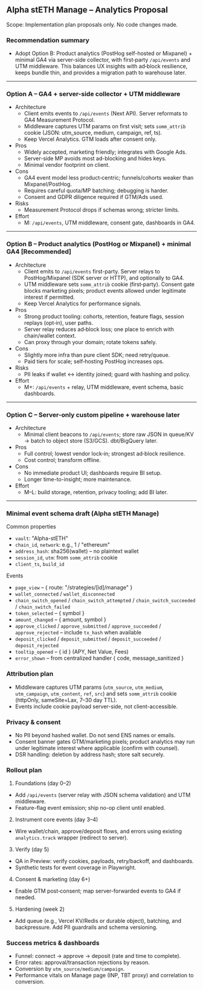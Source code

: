 ## Alpha stETH Manage – Analytics Proposal

Scope: Implementation plan proposals only. No code changes made.

### Recommendation summary

- Adopt Option B: Product analytics (PostHog self-hosted or Mixpanel) + minimal GA4 via server-side collector, with first‑party `/api/events` and UTM middleware. This balances UX insights with ad‑block resilience, keeps bundle thin, and provides a migration path to warehouse later.

---

### Option A – GA4 + server-side collector + UTM middleware

- Architecture
  - Client emits events to `/api/events` (Next API). Server reformats to GA4 Measurement Protocol.
  - Middleware captures UTM params on first visit; sets `somm_attrib` cookie (JSON: utm_source, medium, campaign, ref, ts).
  - Keep Vercel Analytics. GTM loads after consent only.
- Pros
  - Widely accepted, marketing friendly; integrates with Google Ads.
  - Server-side MP avoids most ad-blocking and hides keys.
  - Minimal vendor footprint on client.
- Cons
  - GA4 event model less product‑centric; funnels/cohorts weaker than Mixpanel/PostHog.
  - Requires careful quota/MP batching; debugging is harder.
  - Consent and GDPR diligence required if GTM/Ads used.
- Risks
  - Measurement Protocol drops if schemas wrong; stricter limits.
- Effort
  - M: `/api/events`, UTM middleware, consent gate, dashboards in GA4.

---

### Option B – Product analytics (PostHog or Mixpanel) + minimal GA4 [Recommended]

- Architecture
  - Client emits to `/api/events` first-party. Server relays to PostHog/Mixpanel (SDK server or HTTP), and optionally to GA4.
  - UTM middleware sets `somm_attrib` cookie (first‑party). Consent gate blocks marketing pixels; product events allowed under legitimate interest if permitted.
  - Keep Vercel Analytics for performance signals.
- Pros
  - Strong product tooling: cohorts, retention, feature flags, session replays (opt‑in), user paths.
  - Server relay reduces ad‑block loss; one place to enrich with chain/wallet context.
  - Can proxy through your domain; rotate tokens safely.
- Cons
  - Slightly more infra than pure client SDK; need retry/queue.
  - Paid tiers for scale; self‑hosting PostHog increases ops.
- Risks
  - PII leaks if wallet ↔ identity joined; guard with hashing and policy.
- Effort
  - M+: `/api/events` + relay, UTM middleware, event schema, basic dashboards.

---

### Option C – Server-only custom pipeline + warehouse later

- Architecture
  - Minimal client beacons to `/api/events`; store raw JSON in queue/KV → batch to object store (S3/GCS). dbt/BigQuery later.
- Pros
  - Full control; lowest vendor lock‑in; strongest ad‑block resilience.
  - Cost control; transform offline.
- Cons
  - No immediate product UI; dashboards require BI setup.
  - Longer time-to-insight; more maintenance.
- Effort
  - M–L: build storage, retention, privacy tooling; add BI later.

---

### Minimal event schema draft (Alpha stETH Manage)

Common properties

- `vault`: "Alpha-stETH"
- `chain_id`, `network`: e.g., 1 / "ethereum"
- `address_hash`: sha256(wallet) – no plaintext wallet
- `session_id`, `utm`: from `somm_attrib` cookie
- `client_ts`, `build_id`

Events

- `page_view` – { route: "/strategies/[id]/manage" }
- `wallet_connected` / `wallet_disconnected`
- `chain_switch_opened` / `chain_switch_attempted` / `chain_switch_succeeded` / `chain_switch_failed`
- `token_selected` – { symbol }
- `amount_changed` – { amount, symbol }
- `approve_clicked` / `approve_submitted` / `approve_succeeded` / `approve_rejected` – include `tx_hash` when available
- `deposit_clicked` / `deposit_submitted` / `deposit_succeeded` / `deposit_rejected`
- `tooltip_opened` – { id } (APY, Net Value, Fees)
- `error_shown` – from centralized handler { code, message_sanitized }

### Attribution plan

- Middleware captures UTM params (`utm_source`, `utm_medium`, `utm_campaign`, `utm_content`, `ref`, `src`) and sets `somm_attrib` cookie (httpOnly, sameSite=Lax, 7–30 day TTL).
- Events include cookie payload server-side, not client-accessible.

### Privacy & consent

- No PII beyond hashed wallet. Do not send ENS names or emails.
- Consent banner gates GTM/marketing pixels; product analytics may run under legitimate interest where applicable (confirm with counsel).
- DSR handling: deletion by address hash; store salt securely.

### Rollout plan

1. Foundations (day 0–2)

- Add `/api/events` (server relay with JSON schema validation) and UTM middleware.
- Feature-flag event emission; ship no-op client until enabled.

2. Instrument core events (day 3–4)

- Wire wallet/chain, approve/deposit flows, and errors using existing `analytics.track` wrapper (redirect to server).

3. Verify (day 5)

- QA in Preview: verify cookies, payloads, retry/backoff, and dashboards.
- Synthetic tests for event coverage in Playwright.

4. Consent & marketing (day 6+)

- Enable GTM post‑consent; map server-forwarded events to GA4 if needed.

5. Hardening (week 2)

- Add queue (e.g., Vercel KV/Redis or durable object), batching, and backpressure. Add PII guardrails and schema versioning.

### Success metrics & dashboards

- Funnel: connect → approve → deposit (rate and time to complete).
- Error rates: approval/transaction rejections by reason.
- Conversion by `utm_source/medium/campaign`.
- Performance vitals on Manage page (INP, TBT proxy) and correlation to conversion.
